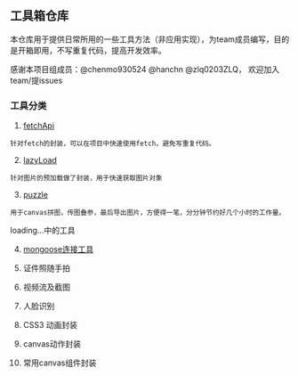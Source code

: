 ## 工具箱仓库

本仓库用于提供日常所用的一些工具方法（非应用实现），为team成员编写，目的是开箱即用，不写重复代码，提高开发效率。

感谢本项目组成员：@chenmo930524 @hanchn @zlq0203ZLQ， 欢迎加入team/提issues

### 工具分类

1. [fetchApi](./fetchApi)
```
针对fetch的封装，可以在项目中快速使用fetch，避免写重复代码。
```

2. [lazyLoad](./lazyLoad)

```
针对图片的预加载做了封装，用于快速获取图片对象
```

3. [puzzle](./)

```
用于canvas拼图，传图叠参，最后导出图片，方便得一笔，分分钟节约好几个小时的工作量。
```

loading...中的工具



4. [mongoose连接工具](./)

5. 证件照随手拍

6. 视频流及截图

7. 人脸识别

8. CSS3 动画封装

9. canvas动作封装

10. 常用canvas组件封装